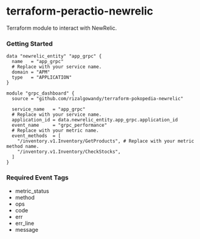 # terraform-peractio-newrelic

Terraform module to interact with NewRelic.

### Getting Started

```hcl
data "newrelic_entity" "app_grpc" {
  name   = "app_grpc"
  # Replace with your service name.
  domain = "APM"
  type   = "APPLICATION"
}

module "grpc_dashboard" {
  source = "github.com/rizalgowandy/terraform-pokopedia-newrelic"

  service_name   = "app_grpc"
  # Replace with your service name.
  application_id = data.newrelic_entity.app_grpc.application_id
  event_name     = "grpc_performance"
  # Replace with your metric name.
  event_methods  = [
    "/inventory.v1.Inventory/GetProducts", # Replace with your metric method name.
    "/inventory.v1.Inventory/CheckStocks",
  ]
}
```

### Required Event Tags

- metric_status
- method
- ops
- code
- err
- err_line
- message
